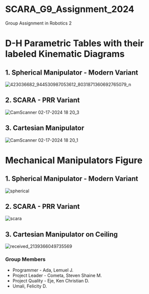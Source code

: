 # SCARA_G9_Assignment_2024
Group Assignment in Robotics 2

# D-H Parametric Tables with their labeled Kinematic Diagrams
## 1. Spherical Manipulator - Modern Variant
![423036682_944530987053612_8031871360692765079_n](https://github.com/limwelwel/SCARA_G9_Assignment_2024/assets/157485602/1a49402e-9c4f-4e4e-83c6-072d01820131)

## 2. SCARA - PRR Variant
![CamScanner 02-17-2024 18 20_3](https://github.com/limwelwel/SCARA_G9_Assignment_2024/assets/157552825/28f18327-0be2-415b-b0dc-bd96624506e2)

## 3. Cartesian Manipulator
![CamScanner 02-17-2024 18 20_1](https://github.com/limwelwel/SCARA_G9_Assignment_2024/assets/157552825/0dfb6281-7eb1-4e35-8eae-e4d845afc074)

# Mechanical Manipulators Figure
## 1. Spherical Manipulator - Modern Variant 
![spherical](https://github.com/limwelwel/SCARA_G9_Assignment_2024/assets/157497997/225632d6-a599-45f8-b22e-834e6d97eefb)

## 2. SCARA - PRR Variant
![scara](https://github.com/limwelwel/SCARA_G9_Assignment_2024/assets/157497997/49a6b05f-0fae-4866-8e02-b898535325be)

## 3. Cartesian Manipulator on Ceiling
![received_2139366049735569](https://github.com/limwelwel/SCARA_G9_Assignment_2024/assets/157552825/104a1dbf-b58f-45e3-9692-5ec3f18f5b88)


### Group Members
- Programmer - Ada, Lemuel J.
- Project Leader - Cometa, Steven Shaine M.
- Project Quality - Eje, Ken Christian D.
- Umali, Felicity D.


